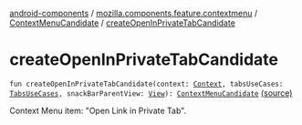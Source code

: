 [android-components](../../index.md) / [mozilla.components.feature.contextmenu](../index.md) / [ContextMenuCandidate](index.md) / [createOpenInPrivateTabCandidate](./create-open-in-private-tab-candidate.md)

# createOpenInPrivateTabCandidate

`fun createOpenInPrivateTabCandidate(context: `[`Context`](https://developer.android.com/reference/android/content/Context.html)`, tabsUseCases: `[`TabsUseCases`](../../mozilla.components.feature.tabs/-tabs-use-cases/index.md)`, snackBarParentView: `[`View`](https://developer.android.com/reference/android/view/View.html)`): `[`ContextMenuCandidate`](index.md) [(source)](https://github.com/mozilla-mobile/android-components/blob/master/components/feature/contextmenu/src/main/java/mozilla/components/feature/contextmenu/ContextMenuCandidate.kt#L87)

Context Menu item: "Open Link in Private Tab".

